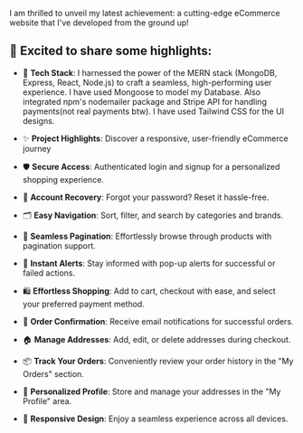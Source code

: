 I am thrilled to unveil my latest achievement: a cutting-edge eCommerce website that I've developed from the ground up!

## 🛒 Excited to share some highlights:

* 🔧 **Tech Stack**: I harnessed the power of the MERN stack (MongoDB, Express, React, Node.js) to craft a seamless, high-performing user experience. I have used Mongoose to model my Database. Also integrated npm's nodemailer package and Stripe API for handling payments(not real payments btw). I have used Tailwind CSS for the UI designs.

* ✨ **Project Highlights**: Discover a responsive, user-friendly eCommerce journey
* 🛡️ **Secure Access**: Authenticated login and signup for a personalized shopping experience.
* 🔐 **Account Recovery**: Forgot your password? Reset it hassle-free.
* 🗂️ **Easy Navigation**: Sort, filter, and search by categories and brands.
* 📖 **Seamless Pagination**: Effortlessly browse through products with pagination support.
* 🚀 **Instant Alerts**: Stay informed with pop-up alerts for successful or failed actions.
* 🛍️ **Effortless Shopping**: Add to cart, checkout with ease, and select your preferred payment method.
* 📨 **Order Confirmation**: Receive email notifications for successful orders.
* 🏠 **Manage Addresses**: Add, edit, or delete addresses during checkout.
* 📦 **Track Your Orders**: Conveniently review your order history in the "My Orders" section.
* 👤 **Personalized Profile**: Store and manage your addresses in the "My Profile" area.
* 📱 **Responsive Design**: Enjoy a seamless experience across all devices.
